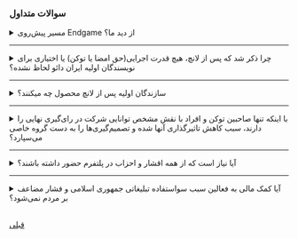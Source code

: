 ###  سوالات متداول

<details>
  <summary>مسیر پیش‌روی Endgame از دید ما؟</summary>
  <br>
  از اینجا به بعد، مسیر پیش‌رو برای عملیاتی شدن پلتفرم Endgame مسیر سخت و پرچالشی بوده. ما از اولین روزهای شروع این انقلاب در تلاش برای پیاده‌سازی کاربردی این محصول بوده‌ایم و بیش از سه مرتبه، تمام زیرساخت را از نو طراحی کرده تا با شرایط حاکم منطبق‌تر شود. اما در نهایت تصمیم گرفتیم که اکنون زمان مناسبی برای معرفی آن بوده و افکار، ایده‌ها و فعالین تا حد مورد نیاز آماده توجه به این محصول می‌باشند. درست است که تکمیل پلتفرم و رسیدن به محصول ایده‌آل 3تا 6ماه زمان لازم دارد، اما اولویتمان در طراحی محصول به گونه‌ای بوده که از روزهای اول کاربردی بوده و بتواند در رساندن سرمایه به فعالین موثر واقع شود و به مرور کاملتر شود. مسیر پیش‌روی Endgame به عماکرد، مشارکت و جهت‌دهی کامیونیتی مرتبط است اما آنچه واضح است پتانسیل‌های بالای مدیریت غیرمتمرکز برای شرایط فعلی می‌باشد.

</details>

<hr />

<details>
  <summary> چرا ذکر شد که پس از لانچ، هیچ قدرت اجرایی(حق امضا یا توکن) یا اختیاری برای نویسندگان اولیه ایران دائو لحاظ نشده؟</summary>
  <br>

ایران‌دائو یک حرکت جمعی بوده که خط فکری آن، کمک به مبارزات مردمی موجود و تقویت فعالین میباشد. و ازآنجایی که [ طبق تعاریف](/content/DAO.md) ، هسته اولیه نمیتواند جزو امضاکنندگان اصلی باشد ، نیاز به داشتن هرکدام از موارد ذکر شده بی‌دلیل بوده. در صورت نیاز کامیونیتی میتواند به عنوان یک ولیدیتور مارا پیشنهاد دهد.

هدف ما از ساخت این پلتفرم، فراهم آوری زیرساختیست که بتواند با کمک تکنولوژی، اتحاد، ارتباطات و فعالیت‌های جمعی را بهینه‌تر سازماندهی کند و متخصصین و حامیان مردم بتواند شفاف‌تر و به دور از حاشیه‌سازی فعالیت کنند. پس در اولین قدم پس از بارگذاری پلتفرم، تمام قدرت اجرایی را از خود سلب نموده تا تمرکز مردم و فعالین بجای تیم سازنده به پلتفرم و کارآمدی و بهبود آن معطوف شود، و از حاشیه‌سازی جلوگیری به عمل آید.

حتی اگر پس از لانچ معلوم شود که ساختار اولیه پلتفرم با ضعف همراه بوده یا نیاز به تغییر داشته باشد، اعضا میتوانند پروپوزال، ایده‌ها و کدهای خود را برای آپدیت یا تغییر محصول ارائه دهند و در صورت تصویب اجرایی کنند.

از سوی دیگر آرمان ما عدم تمرکز می‌باشد و اولین قدم این مسیر را از خود شروع کرده.


</details>

<hr />

<details>
  <summary> سازندگان اولیه پس از لانچ محصول چه میکنند؟</summary>
  <br>

ایران‌دائو یک حرکت جمعی بوده که خط فکریپس از لانچ، هرکدام از اعضای اولیه در صورت تمایل و طبق نظر و صلاحدید خود (با هویت واقعی یا ناشناس) و بدون بیان اینکه از اعضای تیم اولیه بوده به فعالیت و کمک در پیشبرد دائو ادامه داده (ایران‌دائو هیچگاه اقدام به تایید ادعای هیچ‌یک از فعالین نمیکند). پیج ایران‌دائو صرفاً در صورت احساس نیاز، با همفکری اکثریت اعضای اولیه اقدام به انتشار بیانیه و معرفی پیشنهادات خود میپردازد. مشخص است که در روزهای اول نیاز به این عمل بیشتر بوده اما به مرور کمتر و کمتر شده.

</details>

<hr />

<details>
  <summary> با اینکه تنها صاحبین توکن و افراد با نقش مشخص توانایی شرکت در رای‌گیری نهایی را دارند، سبب کاهش تاثیرگذاری آنها شده و تصمیم‌گیری‌ها را به دست گروه خاصی می‌سپارد؟</summary>
  <br>

قطعاً خیر. همانطور که در متن هم مفصلاً توضیح داده شد، هدف اصلی واگذاری تصمیم‌گیری‌ها و عملی کردن آنها به تعداد افراد کمتر ولی دردسترس‌تر بوده، اما به نحوی که تعداد آنها به اندازه‌ای زیاد باشد، که بازتاب افکار اکثریت جامعه باشد.

 تمام قدرت افراد دخیل در پلتفرم از حمایت اجتماعی آحاد جامعه نشاُت گرفته و تمام فعالیت‌ها، ایده‌ها، حمایت‌های مالی و از همه مهمترهمکاری مردم در کنار یکدیگر در این پلتفرم، تنها به علت مقبولیت اجتماعی و تایید جمعی بوده. اما همانطور که در یک کشور دموکراتیک هم برای هر موردی همه مردم رای مستقیم نمیدهند و افراد در قالب عناوین مختلف (دولت، مجلس، دادگستری، ...) اقدام به همکاری و مدیریت بهینه امور میکنند تا صدا و خواسته‌های مردم خود را به اجرا درآوند، اینجا نیز نقش‌های مختلف در تلاشند تا با اختیارات و محدودیت‌های خود، به پیشبرد اهداف جمعی و به نتیجه رسیدن انقلاب مردمی کمک کنند.

 قطعاً هرگونه فشار اجتماعی صدای خود را در اداره پلتفرم منعکس کرده و در صورت موافقت حداقلی تغییرات انجام میشود. بزرگترین سرمایه یک تشکیلات غیرمتمرکز، مقبولیت اجتماعی و بزرگترین ناظر و کنترل‌کننده‌ی آن، فشار جمعی می‌باشد.

</details>

<hr />

<details>
  <summary> آیا نیاز است که از همه اقشار و احزاب در پلتفرم حضور داشته باشند؟</summary>
  <br>

هیچ محدودیتی برای حضوراقشار مختلف در پلتفرم وجود نداشته و همه‌چیز باید بر حسب فعالیت، علاقه خود و مقبولیت جمعی پیش رود. لذا اگر گروهی خود فعال نبوده و بعد ادعا کند که به من توجه نشد، ادعای بی اساسی است. اگر هم نیاز باشد محدودیتی برای فرد یا گروهی در نظر گرفته شود، توسط کامیونیتی و فعالین باید لحاظ شود. در همین راستا، اکیداً توصیه می‌شود که به هیچ عنوان و تحت هیچ ادعایی، به افراد وابسته به ج.ا و مجاهدین خلق هیچ‌گونه نقشی داده نشود. زیرا این محل یک شبکه اجتماعی نیست که برخی ادعای آزادی بیان کنند. ایران در جنگ است و این پلتفرم، مکانی برای تقویت نیروهای این جنگ، و به نظر ما هر صدایی از سمت دشمن باید خاموش شود، اما تمام دیدگاه‌های  حامی انقلاب باید شنیده و منعکش شود.

</details>

<hr />

<details>
  <summary> آیا کمک مالی به فعالین سبب سواستفاده تبلیغاتی جمهوری اسلامی و فشار مضاعف بر مردم نمی‌شود؟</summary>
  <br>

ما نیز در ابتدا همین فکر را میکردیم و این موضوع نیز یکی دیگر از چالش‌های ما برای انتشار این پلتفرم بود، اما با توجه به اتفاقات رخ داده در این دوماه و سالیان گذشته، تصمیم گرفتیم که پلتفرم را منتشر و تصمیم‌گیری در راستای اینکه در چه جهاتی کمک‌های مالی مصرف شود را به فعالین بسپاریم.
در این روزها به دفعات توسط افراد مختلف ضرورت رساندن کمک مالی به جنبش و به خصوص خانواده‌های زندانیان و کشته‌شدگان عزیز مطرح شده.

نظر ما این است که نمیتوان چون ج.ا. از هر فعالیتی سواستفاده تبلیغی کرده و به خشونت متوسل میشود، انفعال در پیش گرفت و فعالیت‌ حمایتی انجام نداد. زیرا حتی در صورت انفعال، ج.ا. باز هم بسته به منافع خود اقدام به ساخت سناریو و تبلیغ در جهت اهداف خود میکند.

در هر صورت مکانی جهت سازماندهی کمک‌های مالی از نیازهای این روزهای جنبش است و به نظر ما به تاخیر انداختن آن بیش از این جایز نبوده، اما در هر صورت تصمیم نهایی استفاده و چگونگی آن، برعهده‌ مردم و کارشناسان و فعالین بوده و ما صرفاً محیطی را جهت شفاف سازی و بالا بردن امنیت هموطنان را معرفی می‌کنیم.
</details>

<br>

[ قبلی](/content/helpers.md)

